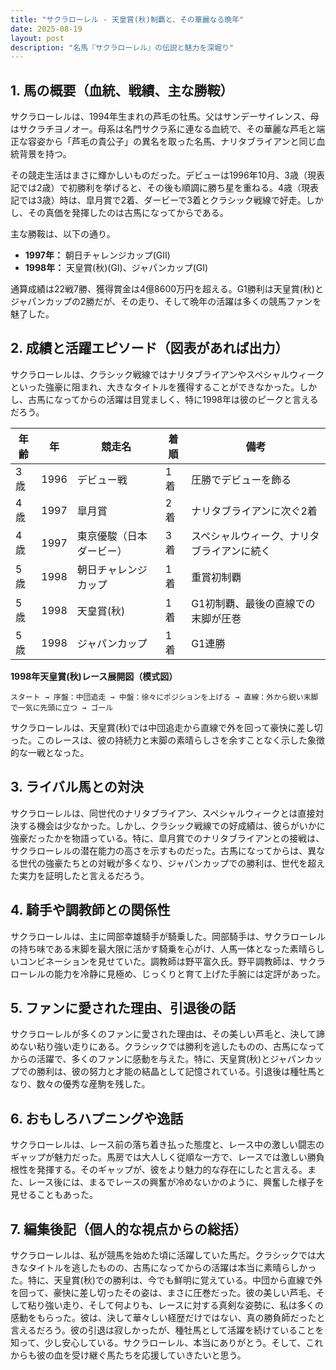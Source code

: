 ```yaml
---
title: "サクラローレル - 天皇賞(秋)制覇と、その華麗なる晩年"
date: 2025-08-19
layout: post
description: "名馬『サクラローレル』の伝説と魅力を深堀り"
---
```


## 1. 馬の概要（血統、戦績、主な勝鞍）

サクラローレルは、1994年生まれの芦毛の牡馬。父はサンデーサイレンス、母はサクラチヨノオー。母系は名門サクラ系に連なる血統で、その華麗な芦毛と端正な容姿から「芦毛の貴公子」の異名を取った名馬、ナリタブライアンと同じ血統背景を持つ。

その競走生活はまさに輝かしいものだった。デビューは1996年10月、3歳（現表記では2歳）で初勝利を挙げると、その後も順調に勝ち星を重ねる。4歳（現表記では3歳）時は、皐月賞で2着、ダービーで3着とクラシック戦線で好走。しかし、その真価を発揮したのは古馬になってからである。

主な勝鞍は、以下の通り。

* **1997年：** 朝日チャレンジカップ(GII)
* **1998年：**  天皇賞(秋)(GI)、ジャパンカップ(GI)


通算成績は22戦7勝、獲得賞金は4億8600万円を超える。G1勝利は天皇賞(秋)とジャパンカップの2勝だが、その走り、そして晩年の活躍は多くの競馬ファンを魅了した。


## 2. 成績と活躍エピソード（図表があれば出力）

サクラローレルは、クラシック戦線ではナリタブライアンやスペシャルウィークといった強豪に阻まれ、大きなタイトルを獲得することができなかった。しかし、古馬になってからの活躍は目覚ましく、特に1998年は彼のピークと言えるだろう。

| 年齢 | 年   | 競走名             | 着順 | 備考                                     |
|-----|-----|----------------------|-----|-----------------------------------------|
| 3歳 | 1996 | デビュー戦           | 1着 | 圧勝でデビューを飾る                     |
| 4歳 | 1997 | 皐月賞               | 2着 | ナリタブライアンに次ぐ2着               |
| 4歳 | 1997 | 東京優駿（日本ダービー） | 3着 | スペシャルウィーク、ナリタブライアンに続く |
| 5歳 | 1998 | 朝日チャレンジカップ   | 1着 | 重賞初制覇                               |
| 5歳 | 1998 | 天皇賞(秋)           | 1着 | G1初制覇、最後の直線での末脚が圧巻       |
| 5歳 | 1998 | ジャパンカップ         | 1着 | G1連勝                                 |


**1998年天皇賞(秋)レース展開図（模式図）**

```
スタート → 序盤：中団追走 → 中盤：徐々にポジションを上げる → 直線：外から鋭い末脚で一気に先頭に立つ → ゴール
```

サクラローレルは、天皇賞(秋)では中団追走から直線で外を回って豪快に差し切った。このレースは、彼の持続力と末脚の素晴らしさを余すことなく示した象徴的な一戦となった。


## 3. ライバル馬との対決

サクラローレルは、同世代のナリタブライアン、スペシャルウィークとは直接対決する機会は少なかった。しかし、クラシック戦線での好成績は、彼らがいかに強豪だったかを物語っている。特に、皐月賞でのナリタブライアンとの接戦は、サクラローレルの潜在能力の高さを示すものだった。古馬になってからは、異なる世代の強豪たちとの対戦が多くなり、ジャパンカップでの勝利は、世代を超えた実力を証明したと言えるだろう。


## 4. 騎手や調教師との関係性

サクラローレルは、主に岡部幸雄騎手が騎乗した。岡部騎手は、サクラローレルの持ち味である末脚を最大限に活かす騎乗を心がけ、人馬一体となった素晴らしいコンビネーションを見せていた。調教師は野平富久氏。野平調教師は、サクラローレルの能力を冷静に見極め、じっくりと育て上げた手腕には定評があった。


## 5. ファンに愛された理由、引退後の話

サクラローレルが多くのファンに愛された理由は、その美しい芦毛と、決して諦めない粘り強い走りにある。クラシックでは勝利を逃したものの、古馬になってからの活躍で、多くのファンに感動を与えた。特に、天皇賞(秋)とジャパンカップでの勝利は、彼の努力と才能の結晶として記憶されている。引退後は種牡馬となり、数々の優秀な産駒を残した。


## 6. おもしろハプニングや逸話

サクラローレルは、レース前の落ち着き払った態度と、レース中の激しい闘志のギャップが魅力だった。馬房では大人しく従順な一方で、レースでは激しい勝負根性を発揮する。そのギャップが、彼をより魅力的な存在にしたと言える。また、レース後には、まるでレースの興奮が冷めないかのように、興奮した様子を見せることもあった。


## 7. 編集後記（個人的な視点からの総括）

サクラローレルは、私が競馬を始めた頃に活躍していた馬だ。クラシックでは大きなタイトルを逃したものの、古馬になってからの活躍は本当に素晴らしかった。特に、天皇賞(秋)での勝利は、今でも鮮明に覚えている。中団から直線で外を回って、豪快に差し切ったその姿は、まさに圧巻だった。彼の美しい芦毛、そして粘り強い走り、そして何よりも、レースに対する真剣な姿勢に、私は多くの感動をもらった。彼は、決して華々しい経歴だけではない、真の勝負師だったと言えるだろう。彼の引退は寂しかったが、種牡馬として活躍を続けていることを知って、少し安心している。サクラローレル、本当にありがとう。そして、これからも彼の血を受け継ぐ馬たちを応援していきたいと思う。
